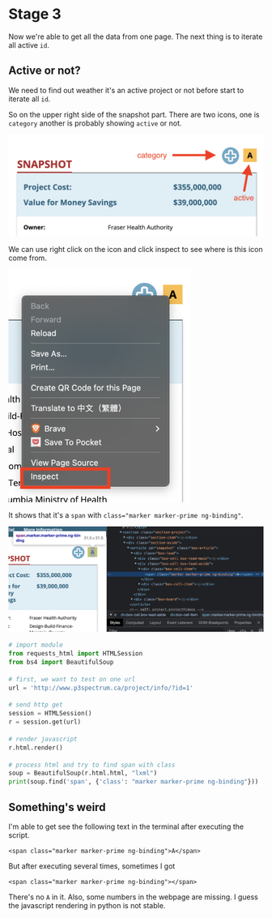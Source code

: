 # Stage 3
Now we're able to get all the data from one page. The next thing is to iterate all active `id`.

## Active or not?
We need to find out weather it's an active project or not before start to iterate all `id`.

So on the upper right side of the snapshot part. There are two icons, one is `category` another is probably showing `active` or not.

<kbd><img src=../imgs/s3_0.png width="640" /></kbd>

We can use right click on the icon and click inspect to see where is this icon come from.

<kbd><img src=../imgs/s3_1.png width="360" /></kbd>

It shows that it's a `span` with `class="marker marker-prime ng-binding"`.

<kbd><img src=../imgs/s3_2.png width="640" /></kbd>
```py
# import module
from requests_html import HTMLSession
from bs4 import BeautifulSoup

# first, we want to test on one url
url = 'http://www.p3spectrum.ca/project/info/?id=1'

# send http get
session = HTMLSession()
r = session.get(url)

# render javascript
r.html.render()

# process html and try to find span with class
soup = BeautifulSoup(r.html.html, "lxml")
print(soup.find('span', {'class': "marker marker-prime ng-binding"}))
```
## Something's weird
I'm able to get see the following text in the terminal after executing the script.
```
<span class="marker marker-prime ng-binding">A</span>
```
But after executing several times, sometimes I got 
```
<span class="marker marker-prime ng-binding"></span>
``` 
There's no `A` in it. Also, some numbers in the webpage are missing. I guess the javascript rendering in python is not stable.